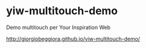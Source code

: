 # yiw-multitouch-demo
Demo multitouch per Your Inspiration Web

http://giorgiobeggiora.github.io/yiw-multitouch-demo/
